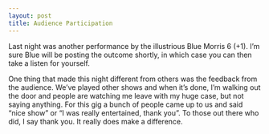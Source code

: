 ```yaml
---
layout: post
title: Audience Participation
---
```

Last night was another performance by the illustrious Blue Morris 6 (+1). I’m sure Blue will be posting the 
outcome shortly, in which case you can then take a listen for yourself.

One thing that made this night different from others was the feedback from the audience. We’ve played other 
shows and when it’s done, I’m walking out the door and people are watching me leave with my huge case, but 
not saying anything. For this gig a bunch of people came up to us and said “nice show” or “I was really 
entertained, thank you”. To those out there who did, I say thank you. It really does make a difference.

